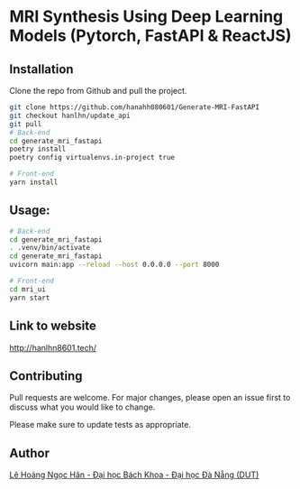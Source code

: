 # MRI Synthesis Using Deep Learning Models (Pytorch, FastAPI & ReactJS)

## Installation

Clone the repo from Github and pull the project.
```bash
git clone https://github.com/hanahh080601/Generate-MRI-FastAPI
git checkout hanlhn/update_api
git pull
# Back-end
cd generate_mri_fastapi
poetry install
poetry config virtualenvs.in-project true

# Front-end
yarn install
```

## Usage: 
```bash
# Back-end
cd generate_mri_fastapi
. .venv/bin/activate
cd generate_mri_fastapi
uvicorn main:app --reload --host 0.0.0.0 --port 8000

# Front-end
cd mri_ui
yarn start
```

## Link to website
http://hanlhn8601.tech/

## Contributing
Pull requests are welcome. For major changes, please open an issue first to discuss what you would like to change.

Please make sure to update tests as appropriate.

## Author
[Lê Hoàng Ngọc Hân - Đại học Bách Khoa - Đại học Đà Nẵng (DUT)](https://github.com/hanahh080601) 
